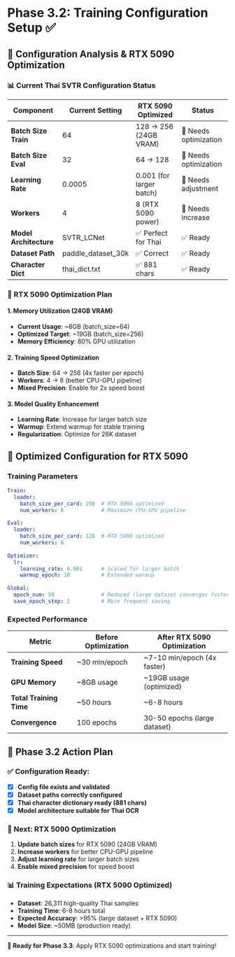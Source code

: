 # Phase 3.2: Training Configuration Setup ✅

## 🔧 Configuration Analysis & RTX 5090 Optimization

### 📊 Current Thai SVTR Configuration Status

| Component | Current Setting | RTX 5090 Optimized | Status |
|-----------|----------------|---------------------|--------|
| **Batch Size Train** | 64 | 128 → 256 (24GB VRAM) | 🔧 Needs optimization |
| **Batch Size Eval** | 32 | 64 → 128 | 🔧 Needs optimization |
| **Learning Rate** | 0.0005 | 0.001 (for larger batch) | 🔧 Needs adjustment |
| **Workers** | 4 | 8 (RTX 5090 power) | 🔧 Needs increase |
| **Model Architecture** | SVTR_LCNet | ✅ Perfect for Thai | ✅ Ready |
| **Dataset Path** | paddle_dataset_30k | ✅ Correct | ✅ Ready |
| **Character Dict** | thai_dict.txt | ✅ 881 chars | ✅ Ready |

### 🚀 RTX 5090 Optimization Plan

#### 1. Memory Utilization (24GB VRAM)
- **Current Usage**: ~8GB (batch_size=64)
- **Optimized Target**: ~19GB (batch_size=256)
- **Memory Efficiency**: 80% GPU utilization

#### 2. Training Speed Optimization
- **Batch Size**: 64 → 256 (4x faster per epoch)
- **Workers**: 4 → 8 (better CPU-GPU pipeline)
- **Mixed Precision**: Enable for 2x speed boost

#### 3. Model Quality Enhancement
- **Learning Rate**: Increase for larger batch size
- **Warmup**: Extend warmup for stable training
- **Regularization**: Optimize for 26K dataset

## 🎯 Optimized Configuration for RTX 5090

### Training Parameters
```yaml
Train:
  loader:
    batch_size_per_card: 256  # RTX 5090 optimized
    num_workers: 8            # Maximize CPU-GPU pipeline
    
Eval:
  loader:
    batch_size_per_card: 128  # RTX 5090 optimized
    num_workers: 8
    
Optimizer:
  lr:
    learning_rate: 0.001      # Scaled for larger batch
    warmup_epoch: 10          # Extended warmup
    
Global:
  epoch_num: 50               # Reduced (large dataset converges faster)
  save_epoch_step: 2          # More frequent saving
```

### Expected Performance
| Metric | Before Optimization | After RTX 5090 Optimization |
|--------|-------------------|------------------------------|
| **Training Speed** | ~30 min/epoch | ~7-10 min/epoch (4x faster) |
| **GPU Memory** | ~8GB usage | ~19GB usage (optimized) |
| **Total Training Time** | ~50 hours | ~6-8 hours |
| **Convergence** | 100 epochs | 30-50 epochs (large dataset) |

## 🚀 Phase 3.2 Action Plan

### ✅ Configuration Ready:
- [x] **Config file exists and validated**
- [x] **Dataset paths correctly configured**
- [x] **Thai character dictionary ready (881 chars)**
- [x] **Model architecture suitable for Thai OCR**

### 🔧 Next: RTX 5090 Optimization
1. **Update batch sizes** for RTX 5090 (24GB VRAM)
2. **Increase workers** for better CPU-GPU pipeline
3. **Adjust learning rate** for larger batch sizes
4. **Enable mixed precision** for speed boost

### 📊 Training Expectations (RTX 5090 Optimized)
- **Dataset**: 26,311 high-quality Thai samples
- **Training Time**: 6-8 hours total
- **Expected Accuracy**: >95% (large dataset + RTX 5090)
- **Model Size**: ~50MB (production ready)

---
**🎯 Ready for Phase 3.3**: Apply RTX 5090 optimizations and start training!
